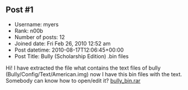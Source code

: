 ## Post #1
- Username: myers
- Rank: n00b
- Number of posts: 12
- Joined date: Fri Feb 26, 2010 12:52 am
- Post datetime: 2010-08-17T12:06:45+00:00
- Post Title: Bully (Scholarship Edition) .bin files

Hi!
I have extracted the file what contains the text files of bully (Bully/Config/Text/American.img) now I have this bin files with the text. Somebody can know how to open/edit it?
[bully_bin.rar](https://xentaxbackup.github.io/file/3340_bully_bin.rar)
